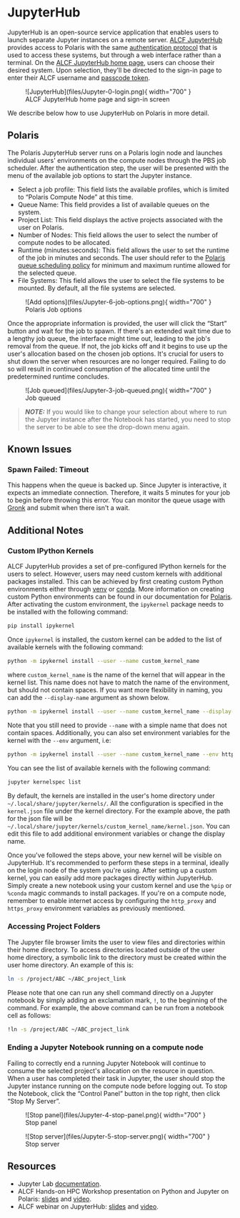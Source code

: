 # JupyterHub

JupyterHub is an open-source service application that enables users to launch separate Jupyter instances on a remote server. [ALCF JupyterHub](https://jupyter.alcf.anl.gov) provides access to Polaris with the same [authentication protocol](../account-project-management/accounts-and-access/alcf-passcode-tokens.md) that is used to access these systems, but through a web interface rather than a terminal. On the [ALCF JupyterHub home page](https://jupyter.alcf.anl.gov), users can choose their desired system. Upon selection, they'll be directed to the sign-in page to enter their ALCF username and [passcode token](../account-project-management/accounts-and-access/alcf-passcode-tokens.md).

<figure markdown>
  ![JupyterHub](files/Jupyter-0-login.png){ width="700" }
  <figcaption>ALCF JupyterHub home page and sign-in screen</figcaption>
</figure>

We describe below how to use JupyterHub on Polaris in more detail.

## Polaris

The Polaris JupyterHub server runs on a Polaris login node and launches individual users' environments on the compute nodes through the PBS job scheduler. After the authentication step, the user will be presented with the menu of the available job options to start the Jupyter instance.

- Select a job profile: This field lists the available profiles, which is limited to “Polaris Compute Node” at this time.
- Queue Name: This field provides a list of available queues on the system.
- Project List: This field displays the active projects associated with the user on Polaris.
- Number of Nodes: This field allows the user to select the number of compute nodes to be allocated.
- Runtime (minutes:seconds): This field allows the user to set the runtime of the job in minutes and seconds. The user should refer to the [Polaris queue scheduling policy](../polaris/running-jobs.md) for minimum and maximum runtime allowed for the selected queue.
- File Systems: This field allows the user to select the file systems to be mounted. By default, all the file systems are selected.

<figure markdown>
  ![Add options](files/Jupyter-6-job-options.png){ width="700" }
  <figcaption>Polaris Job options</figcaption>
</figure>

Once the appropriate information is provided, the user will click the “Start” button and wait for the job to spawn. If there's an extended wait time due to a lengthy job queue, the interface might time out, leading to the job's removal from the queue. If not, the job kicks off and it begins to use up the user's allocation based on the chosen job options. It's crucial for users to shut down the server when resources are no longer required. Failing to do so will result in continued consumption of the allocated time until the predetermined runtime concludes.

<figure markdown>
  ![Job queued](files/Jupyter-3-job-queued.png){ width="700" }
  <figcaption>Job queued</figcaption>
</figure>

> **_NOTE:_** If you would like to change your selection about where to run the Jupyter instance after the Notebook has started, you need to stop the server to be able to see the drop-down menu again.

## Known Issues

### Spawn Failed: Timeout

This happens when the queue is backed up. Since Jupyter is interactive, it expects an immediate connection. Therefore, it waits 5 minutes for your job to begin before throwing this error. You can monitor the queue usage with [Gronk](https://status.alcf.anl.gov/#/polaris) and submit when there isn't a wait.

## Additional Notes

### Custom IPython Kernels

ALCF JupyterHub provides a set of pre-configured IPython kernels for the users to select. However, users may need custom kernels with additional packages installed. This can be achieved by first creating custom Python environments either through [venv](https://docs.python.org/3/library/venv.html) or [conda](https://conda.io/projects/conda/en/latest/user-guide/tasks/manage-environments.html). More information on creating custom Python environments can be found in our documentation for [Polaris](../polaris/data-science/python.md). After activating the custom environment, the `ipykernel` package needs to be installed with the following command:

```bash
pip install ipykernel
```

Once `ipykernel` is installed, the custom kernel can be added to the list of available kernels with the following command:

```bash
python -m ipykernel install --user --name custom_kernel_name
```

where `custom_kernel_name` is the name of the kernel that will appear in the kernel list. This name does not have to match the name of the environment, but should not contain spaces. If you want more flexibility in naming, you can add the `--display-name` argument as shown below.

```bash
python -m ipykernel install --user --name custom_kernel_name --display-name "Polaris Python 3.11 Tensorflow 2.4.1"
```

Note that you still need to provide `--name` with a simple name that does not contain spaces. Additionally, you can also set environment variables for the kernel with the `--env` argument, i.e:

```bash
python -m ipykernel install --user --name custom_kernel_name --env http_proxy http://proxy.alcf.anl.gov:3128 --env https_proxy http://proxy.alcf.anl.gov:3128
```

You can see the list of available kernels with the following command:

```bash
jupyter kernelspec list
```

By default, the kernels are installed in the user's home directory under `~/.local/share/jupyter/kernels/`. All the configuration is specified in the `kernel.json` file under the kernel directory. For the example above, the path for the json file will be `~/.local/share/jupyter/kernels/custom_kernel_name/kernel.json`. You can edit this file to add additional environment variables or change the display name.

Once you've followed the steps above, your new kernel will be visible on JupyterHub. It's recommended to perform these steps in a terminal, ideally on the login node of the system you're using. After setting up a custom kernel, you can easily add more packages directly within JupyterHub. Simply create a new notebook using your custom kernel and use the `%pip` or `%conda` magic commands to install packages. If you're on a compute node, remember to enable internet access by configuring the `http_proxy` and `https_proxy` environment variables as previously mentioned.

### Accessing Project Folders

The Jupyter file browser limits the user to view files and directories within their home directory. To access directories located outside of the user home directory, a symbolic link to the directory must be created within the user home directory. An example of this is:

```bash
ln -s /project/ABC ~/ABC_project_link
```

Please note that one can run any shell command directly on a Jupyter notebook by simply adding an exclamation mark, `!`, to the beginning of the command. For example, the above command can be run from a notebook cell as follows:

```bash
!ln -s /project/ABC ~/ABC_project_link
```

### Ending a Jupyter Notebook running on a compute node

Failing to correctly end a running Jupyter Notebook will continue to consume the selected project's allocation on the resource in question. When a user has completed their task in Jupyter, the user should stop the Jupyter instance running on the compute node before logging out. To stop the Notebook, click the “Control Panel” button in the top right, then click “Stop My Server”.

<figure markdown>
  ![Stop panel](files/Jupyter-4-stop-panel.png){ width="700" }
  <figcaption>Stop panel</figcaption>
</figure>

<figure markdown>
  ![Stop server](files/Jupyter-5-stop-server.png){ width="700" }
  <figcaption>Stop server</figcaption>
</figure>

## Resources

* Jupyter Lab [documentation](https://jupyterlab.readthedocs.io/en/stable/).
* ALCF Hands-on HPC Workshop presentation on Python and Jupyter on Polaris: [slides](https://www.alcf.anl.gov/support-center/training-assets/python-jupyter-notebook-and-containers) and [video](https://youtu.be/fhCe5eO1RSM).
* ALCF webinar on JupyterHub: [slides](https://github.com/keceli/ezHPC/blob/main/webinar/jupyterhub_webinar.pdf) and [video](https://youtu.be/X9g9eQcYseI?feature=shared).